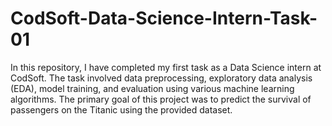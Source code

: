 # CodSoft-Data-Science-Intern-Task-01
In this repository, I have completed my first task as a Data Science intern at CodSoft. The task involved data preprocessing, exploratory data analysis (EDA), model training, and evaluation using various machine learning algorithms. The primary goal of this project was to predict the survival of passengers on the Titanic using the provided dataset.

